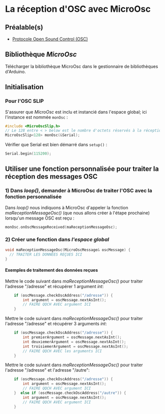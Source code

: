 # La réception d'OSC avec MicroOsc

## Préalable(s)

- [Protocole Open Sound Control (OSC)](/osc/protocole.md)

## Bibliothèque *MicroOsc*

Télécharger la bibliothèque MicroOsc dans le gestionnaire de bibliothèques d'Arduino.

## Initialisation

### Pour l'OSC SLIP

S'assurer que *MicroOsc* est inclu et instancié dans l'espace global; ici l'instance est nommée `monOsc` :
```cpp
#include <MicroOscSlip.h>
// Le 128 entre < > below est le nombre d'octets réservés à la réception de messages.
MicroOscSlip<128> monOsc(&Serial);
```

Vérifier que Serial est bien démarré dans `setup()` :
```cpp
Serial.begin(115200);
```

## Utiliser une fonction personnalisée pour traiter la réception des messages OSC

### 1) Dans _loop()_, demander à MicroOsc de traiter l'OSC avec la fonction personnalisée 

Dans _loop()_ nous indiquons à MicroOsc d'appeler la fonction _maReceptionMessageOsc()_ (que nous allons créer à l'étape prochaine) lorsqu'un message OSC est reçu :
```cpp
monOsc.onOscMessageReceived(maReceptionMessageOsc);
```

### 2) Créer une fonction dans _l'espace global_

```cpp
void maReceptionMessageOsc(MicroOscMessage& oscMessage) {
  // TRAITER LES DONNÉES REÇUES ICI
}
```
#### Exemples de traitement des données reçues

Mettre le code suivant dans _maReceptionMessageOsc()_ pour traiter l'adresse "/adresse" et récupérer 1 argument _int_:
```cpp
    if (oscMessage.checkOscAddress("/adresse")) {
        int argument = oscMessage.nextAsInt();
        // FAIRE QQCH AVEC argument ICI
    } 
```

Mettre le code suivant dans _maReceptionMessageOsc()_ pour traiter l'adresse "/adresse" et récupérer 3 arguments _int_:
```cpp
    if (oscMessage.checkOscAddress("/adresse")) {
        int premierArgument = oscMessage.nextAsInt();
        int deuxiemerArgument = oscMessage.nextAsInt();
        int troisiemerArgument = oscMessage.nextAsInt();
        // FAIRE QQCH AVEC les arguments ICI
    } 
``` 

Mettre le code suivant dans _maReceptionMessageOsc()_ pour traiter l'adresse "/adresse" et l'adresse "/autre":
```cpp
    if (oscMessage.checkOscAddress("/adresse")) {
        int argument = oscMessage.nextAsInt();
        // FAIRE QQCH AVEC argument ICI
    }  else if (oscMessage.checkOscAddress("/autre")) {
        int argument = oscMessage.nextAsInt();
        // FAIRE QQCH AVEC argument ICI
    }   
```


